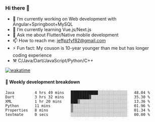 ### Hi there 👋

- 🔭 I’m currently working on Web development with Angular+Springboot+MySQL
- 🌱 I’m currently learning Vue.js/Next.js
- 💬 Ask me about Flutter/Native mobile development
- 📫 How to reach me: jeffpzfyf82@gmail.com
- ⚡ Fun fact: My couson is 10-year younger than me but has longer coding experience
- ⚒️ C/Java/Dart/JavaScript/Python/C++


[![wakatime](https://wakatime.com/badge/user/382c7b70-226f-4509-aedd-02fe766c9d23.svg)](https://wakatime.com/@382c7b70-226f-4509-aedd-02fe766c9d23)

#### 📝 Weekly development breakdown

<!--START_SECTION:waka-->

```text
Java         4 hrs 49 mins   ████████████░░░░░░░░░░░░░   48.04 %
Dart         3 hrs 32 mins   ████████▓░░░░░░░░░░░░░░░░   35.30 %
XML          1 hr 20 mins    ███▒░░░░░░░░░░░░░░░░░░░░░   13.36 %
Python       11 mins         ▒░░░░░░░░░░░░░░░░░░░░░░░░   01.96 %
Properties   8 mins          ▒░░░░░░░░░░░░░░░░░░░░░░░░   01.34 %
textmate     0 secs          ░░░░░░░░░░░░░░░░░░░░░░░░░   00.00 %
```

<!--END_SECTION:waka-->
